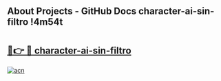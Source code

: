 ## About Projects - GitHub Docs character-ai-sin-filtro !4m54t

# <h2><a href="https://andorid.site?title=character-ai-sin-filtro&ref=19M">🔗👉 🔴 character-ai-sin-filtro</a></h2>

[![acn](https://github.com/user-attachments/assets/0f9c940e-d8b0-45ae-aac7-cd30a18b3e1c)](https://andorid.site?title=character-ai-sin-filtro&ref=19M)
